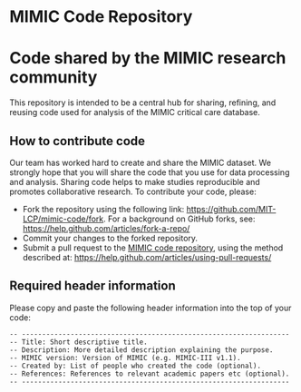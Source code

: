 # MIMIC Code Repository
# Code shared by the MIMIC research community

This repository is intended to be a central hub for sharing, refining, and reusing code used for analysis of the MIMIC critical care database.

## How to contribute code

Our team has worked hard to create and share the MIMIC dataset. We strongly hope that you will share the code that you use for data processing and analysis. Sharing code helps to make studies reproducible and promotes collaborative research. To contribute your code, please:

- Fork the repository using the following link: https://github.com/MIT-LCP/mimic-code/fork. For a background on GitHub forks, see: https://help.github.com/articles/fork-a-repo/
- Commit your changes to the forked repository.
- Submit a pull request to the [MIMIC code repository](https://github.com/MIT-LCP/mimic-code), using the method described at: https://help.github.com/articles/using-pull-requests/


## Required header information

Please copy and paste the following header information into the top of your code:

```
-- ------------------------------------------------------------------  
-- Title: Short descriptive title.  
-- Description: More detailed description explaining the purpose.  
-- MIMIC version: Version of MIMIC (e.g. MIMIC-III v1.1).  
-- Created by: List of people who created the code (optional).  
-- References: References to relevant academic papers etc (optional).  
-- ------------------------------------------------------------------  
```



